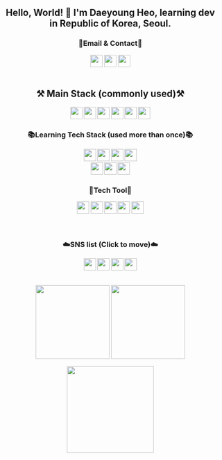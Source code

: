 


<div align="center">
 <h2> Hello, World! 👐  I'm Daeyoung Heo, learning dev in Republic of Korea, Seoul.</h2>
</div>

<div align="center">
<Strong><h3>📧Email & Contact📧</h3></Strong>
</div>
<div align="center">
<a href="mailto:glglzhzh22@gmail.com"><img style="width:auto; height:28px;" src="https://img.shields.io/badge/Gmail-d14836?style=flat-square&logo=Gmail&logoColor=white&link="mailto:dydev92@gmail.com"></a>
<a href="mailto:heo_dark@naver.com"><img style="width:auto; height:28px;" src="https://img.shields.io/badge/-Naver-brightgreen?style=flat-square&logo=Naver&logoColor=white&link="mailto:heo_dark@naver.com"></a>
<a href="https://open.kakao.com/o/sHmgwxbe"><img style="width:auto; height:28px;" src="https://img.shields.io/badge/KakaoTalk-F7DF1E?style=flat-square&logo=KakaoTalk&logoColor=white&link="https://open.kakao.com/o/sHmgwxbe"></a>
</div>
<div align="center">
 <br>
 
 <Strong><h2>⚒️ Main Stack (commonly used)⚒️</h2><Strong>
 
 <img style="width:auto; height:28px;" src="https://img.shields.io/badge/JAVA-007396?style=flat-square&logo=OpenJDK&logoColor=white">
 <img style="width:auto; height:28px;" src="https://img.shields.io/badge/Spring-6DB33F?style=flat-square&logo=Spring&logoColor=white">
 <img style="width:auto; height:28px;" src="https://img.shields.io/badge/SpringBoot-6DB33F?style=flat-square&logo=SpringBoot&logoColor=white">
 <img style="width:auto; height:28px;" src="https://img.shields.io/badge/Apache Tomcat-F8DC75?style=flat-square&logo=Apache Tomcat&logoColor=black">
 <img style="width:auto; height:28px;" src="https://img.shields.io/badge/mysql-4479A1?style=flat-square&logo=mysql&logoColor=white">
 <img style="width:auto; height:28px;" src="https://img.shields.io/badge/oracle-F80000?style=flat-square&logo=oracle&logoColor=white">
 
  
 
 <Strong><h3>:books:Learning Tech Stack (used more than once):books:</h3></Strong>
 
 <img style="width:auto; height:28px;" src="https://img.shields.io/badge/Python-3776AB?style=flat-square&logo=Python&logoColor=white">
 <img style="width:auto; height:28px;" src="https://img.shields.io/badge/Django-092E20?style=flat-square&logo=Django&logoColor=white">
 <img style="width:auto; height:28px;" src="https://img.shields.io/badge/Jupyter-F37626?style=flat-square&logo=Jupyter&logoColor=white">
 <img style="width:auto; height:28px;" src="https://img.shields.io/badge/NGINX-009639?style=flat-square&logo=NGINX&logoColor=white"><br>
 <img style="width:auto; height:28px;" src="https://img.shields.io/badge/Amazon AWS-232F3E?style=flat-square&logo=Amazon AWS&logoColor=white">
 <img style="width:auto; height:28px;" src="https://img.shields.io/badge/docker-2496ED?style=flat-square&logo=docker&logoColor=white">
<!--  <img style="width:auto; height:28px;" src="https://img.shields.io/badge/Kubernetes-326CE5?style=flat-square&logo=Kubernetes&logoColor=white"> -->
 <img style="width:auto; height:28px;" src="https://img.shields.io/badge/Redis-DC382D?style=flat-square&logo=Redis&logoColor=white">
 <br>
 <Strong><h3>🔨Tech Tool🔨 </h3></Strong>
 <img style="width:auto; height:28px;" src="https://img.shields.io/badge/Jira-0052CC?style=flat-square&logo=Jira&logoColor=white">
 <img style="width:auto; height:28px;" src="https://img.shields.io/badge/Slack-4A154B?style=flat-square&logo=Slack&logoColor=white">
 <img style="width:auto; height:28px;" src="https://img.shields.io/badge/IntelliJ IDEA-000000?style=flat-square&logo=IntelliJ IDEA&logoColor=white">
 <img style="width:auto; height:28px;" src="https://img.shields.io/badge/Eclipse IDE-2C2255?style=flat-square&logo=Eclipse IDE&logoColor=white">
 <img style="width:auto; height:28px;" src="https://img.shields.io/badge/Git-F05032?style=flat-square&logo=Git&logoColor=white">
 
</div>
 
 <br>
 <br>
<div align="center">
  <Strong><h3>☁️SNS list (Click to move)☁️</h3></Strong>
<a href="https://www.instagram.com/heo__daeng/"><img style="width:auto; height:28px;" src="https://img.shields.io/badge/Instagram-E4405F?style=flat-square&logo=Instagram&logoColor=white&link="https://www.instagram.com/heo__daeng/" ></a>
 <a href="https://sarudev.notion.site/Saru-6a4424f70a3740bdb987e6f2bb0bfb58"><img style="width:auto; height:28px;" src="https://img.shields.io/badge/Notion-000000?style=flat-square&logo=Notion&logoColor=white&link="https://sarudev.notion.site/Saru-6a4424f70a3740bdb987e6f2bb0bfb58 ></a>
 <a href="https://velog.io/@saruru"><img style="width:auto; height:28px;" src="https://img.shields.io/badge/Velog-20C997?style=flat-square&logo=Velog&logoColor=white&link="https://velog.io/@saruru></a>
  <img style="width:auto; height:28px;" src="https://hits.seeyoufarm.com/api/count/incr/badge.svg?url=https%3A%2F%2Fgithub.com%2FSaru-github%2Fhit-counter&count_bg=%2379C83D&title_bg=%23555555&icon=github.svg&icon_color=%23E7E7E7&title=hits&edge_flat=false))"/></a>
  <br><br>
</div>

<p align="center">
  <img style="height:170px;" src="https://github-readme-stats.vercel.app/api?username=saru-github&theme=dracula&layout=compact"/>
  <img style="height:170px;" src="https://github-readme-stats.vercel.app/api/top-langs/?username=saru-github&theme=dracula&layout=compact&langs_count=10"/>

</p>

<p align="center">
<img style="height:200px;" src="https://github-profile-trophy.vercel.app/?username=Saru-github&theme=flat&column=7&align=center"/>
</p>

